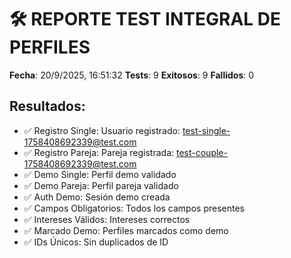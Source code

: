 # 🛠️ REPORTE TEST INTEGRAL DE PERFILES

**Fecha**: 20/9/2025, 16:51:32
**Tests**: 9
**Exitosos**: 9
**Fallidos**: 0

## Resultados:
- ✅ Registro Single: Usuario registrado: test-single-1758408692339@test.com
- ✅ Registro Pareja: Pareja registrada: test-couple-1758408692339@test.com
- ✅ Demo Single: Perfil demo validado
- ✅ Demo Pareja: Perfil pareja validado
- ✅ Auth Demo: Sesión demo creada
- ✅ Campos Obligatorios: Todos los campos presentes
- ✅ Intereses Válidos: Intereses correctos
- ✅ Marcado Demo: Perfiles marcados como demo
- ✅ IDs Únicos: Sin duplicados de ID
